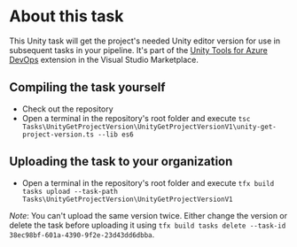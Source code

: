 # About this task

This Unity task will get the project's needed Unity editor version for use in subsequent tasks in your pipeline.
It's part of the [Unity Tools for Azure DevOps](https://marketplace.visualstudio.com/items?itemName=DinomiteStudios.64e90d50-a9c0-11e8-a356-d3eab7857116) extension in the Visual Studio Marketplace.

## Compiling the task yourself

- Check out the repository
- Open a terminal in the repository's root folder and execute `tsc Tasks\UnityGetProjectVersion\UnityGetProjectVersionV1\unity-get-project-version.ts --lib es6`

## Uploading the task to your organization

- Open a terminal in the repository's root folder and execute `tfx build tasks upload --task-path Tasks\UnityGetProjectVersion\UnityGetProjectVersionV1`

*Note*: You can't upload the same version twice. Either change the version or delete the task before uploading it using `tfx build tasks delete --task-id 38ec98bf-601a-4390-9f2e-23d43dd6dbba`.